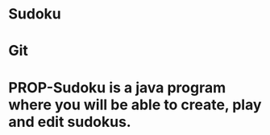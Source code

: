 # Sudoku

# Git
# PROP-Sudoku is a java program where you will be able to create, play and edit sudokus.

